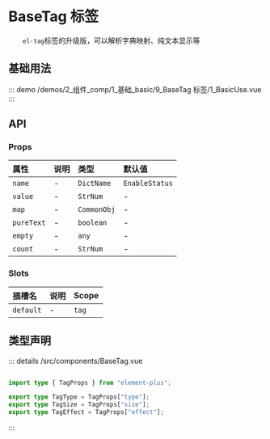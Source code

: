 # BaseTag 标签

&emsp;&emsp;`el-tag`标签的升级版，可以解析字典映射、纯文本显示等


## 基础用法



::: demo 
/demos/2_组件_comp/1_基础_basic/9_BaseTag 标签/1_BasicUse.vue
:::



## API 
### Props

|属性|说明|类型|默认值|
|:---|:---|:---|:---|
|`name`|-|`DictName`|`EnableStatus`|
|`value`|-|`StrNum`|-|
|`map`|-|`CommonObj`|-|
|`pureText`|-|`boolean`|-|
|`empty`|-|`any`|-|
|`count`|-|`StrNum`|-|

### Slots

|插槽名|说明|Scope|
|:---|:---|:---|
|`default`|-|`tag`|



## 类型声明
::: details
/src/components/BaseTag.vue


``` ts

import type { TagProps } from "element-plus";

export type TagType = TagProps["type"];
export type TagSize = TagProps["size"];
export type TagEffect = TagProps["effect"];


```

:::  


